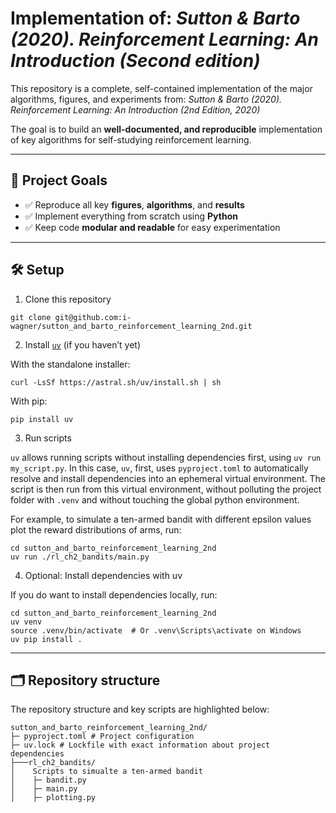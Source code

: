 # Implementation of: _Sutton & Barto (2020). Reinforcement Learning: An Introduction (Second edition)_

This repository is a complete, self-contained implementation of the major algorithms, figures, and experiments from: 
_Sutton & Barto (2020). Reinforcement Learning: An Introduction (2nd Edition, 2020)_

The goal is to build an **well-documented, and reproducible** implementation of key algorithms for self-studying 
reinforcement learning.

---

## 📌 Project Goals

- ✅ Reproduce all key **figures**, **algorithms**, and **results**
- ✅ Implement everything from scratch using **Python**
- ✅ Keep code **modular and readable** for easy experimentation

---

## 🛠️ Setup

1. Clone this repository

```
git clone git@github.com:i-wagner/sutton_and_barto_reinforcement_learning_2nd.git
```

2. Install [```uv```](https://github.com/astral-sh/uv) (if you haven’t yet)

With the standalone installer:
```
curl -LsSf https://astral.sh/uv/install.sh | sh
```

With pip:
```
pip install uv
```

3. Run scripts

```uv``` allows running scripts without installing dependencies first, using ```uv run my_script.py```. In this case, 
```uv```, first, uses ```pyproject.toml``` to automatically resolve and install dependencies into an ephemeral virtual 
environment. The script is then run from this virtual environment, without polluting the project folder with ```.venv```
and without touching the global python environment. 

For example, to simulate a ten-armed bandit with different epsilon values plot the reward distributions of arms, run:

````
cd sutton_and_barto_reinforcement_learning_2nd
uv run ./rl_ch2_bandits/main.py
````

4. Optional: Install dependencies with uv

If you do want to install dependencies locally, run:

```
cd sutton_and_barto_reinforcement_learning_2nd
uv venv
source .venv/bin/activate  # Or .venv\Scripts\activate on Windows
uv pip install .
```

---

## 🗂️ Repository structure

The repository structure and key scripts are highlighted below:

```
sutton_and_barto_reinforcement_learning_2nd/
├─ pyproject.toml # Project configuration
├─ uv.lock # Lockfile with exact information about project dependencies
├───rl_ch2_bandits/
│    Scripts to simualte a ten-armed bandit
│    ├─ bandit.py
│    ├─ main.py
│    ├─ plotting.py
```
